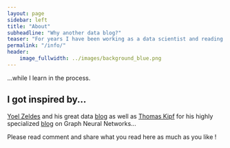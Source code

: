 ```yaml
---
layout: page
sidebar: left
title: "About"
subheadline: "Why another data blog?"
teaser: "For years I have been working as a data scientist and reading about that field. This blog is meant for me to put down my thoughts, experiments and reading notes for futur reference. Hopefully it can be of use to others..."
permalink: "/info/"
header:
    image_fullwidth: ../images/background_blue.png
---
```

...while I learn in the process.

## I got inspired by...

[Yoel Zeldes][1] and his great data [blog][1] as well as [Thomas Kipf][2] for his highly specialized [blog][2] on Graph Neural Networks...

Please read comment and share what you read here as much as you like !


 [1]: https://anotherdatum.com/
 [2]: https://tkipf.github.io/